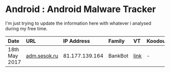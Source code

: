 # Android : Android Malware Tracker

I'm just trying to update the information here with whatever i analysed during my free time.

|     Date     |      URL     |  IP Address  |    Family    |      VT      |    Koodous   |
| :---         | :---         | :---         | :---         | :---         | :---         |
| 18th May 2017 | [adm.sesok.ru](http://adm.sesok.ru/?cont=kliets&page=1) | 81.177.139.164 | BankBot | [link](https://virustotal.com/en/file/31b8f5f8c32138af58f6db551bda99fe96054cfe9084b80265b7d7b9bc13d649/analysis/)   | - |
